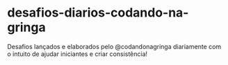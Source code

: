# desafios-diarios-codando-na-gringa
 Desafios lançados e elaborados pelo @codandonagringa diariamente com o intuito de ajudar iniciantes e criar consistência!
